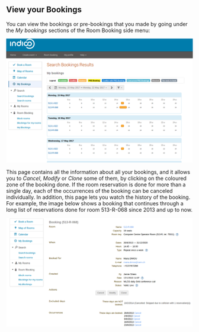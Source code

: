 
## View your Bookings

You can view the bookings or pre-bookings that you made by going under the _My bookings_ sections of the Room Booking side menu:

![](/assets/My_bookings.png)

This page contains all the information about all your bookings, and it allows you to _Cancel_, _Modify_ or _Clone_ some of them, by clicking on the coloured zone of the booking done. If the room reservation is done for more than a single day, each of the occurrences of the booking can be canceled individually. In addition, this page lets you watch the history of the booking. For example, the image below shows a booking that continues through a long list of reservations done for room 513-R-068 since 2013 and up to now.

![](/assets/booking_history.png)
